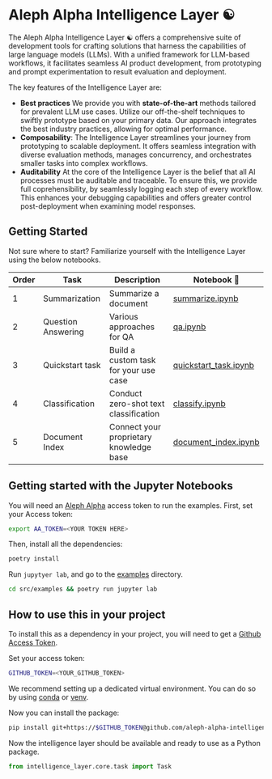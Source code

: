 # Aleph Alpha Intelligence Layer ☯️

The Aleph Alpha Intelligence Layer ☯️ offers a comprehensive suite of development tools for crafting solutions that harness the capabilities of large language models (LLMs).
With a unified framework for LLM-based workflows, it facilitates seamless AI product development, from prototyping and prompt experimentation to result evaluation and deployment.

The key features of the Intelligence Layer are:

- **Best practices** We provide you with **state-of-the-art** methods tailored for prevalent LLM use cases.
  Utilize our off-the-shelf techniques to swiftly prototype based on your primary data.
  Our approach integrates the best industry practices, allowing for optimal performance.
- **Composability**: The Intelligence Layer streamlines your journey from prototyping to scalable deployment.
  It offers seamless integration with diverse evaluation methods, manages concurrency, and orchestrates smaller tasks into complex workflows.
- **Auditability** At the core of the Intelligence Layer is the belief that all AI processes must be auditable and traceable.
  To ensure this, we provide full coprehensibility, by seamlessly logging each step of every workflow.
  This enhances your debugging capabilities and offers greater control post-deployment when examining model responses.

## Getting Started

Not sure where to start? Familiarize yourself with the Intelligence Layer using the below notebooks.

| Order | Task               | Description                             | Notebook 📓                                                   |
| ----- | ------------------ | --------------------------------------- | ------------------------------------------------------------- |
| 1     | Summarization      | Summarize a document                    | [summarize.ipynb](./src/examples/summarize.ipynb)             |
| 2     | Question Answering | Various approaches for QA               | [qa.ipynb](./src/examples/qa.ipynb)                           |
| 3     | Quickstart task    | Build a custom task for your use case   | [quickstart_task.ipynb](./src/examples/quickstart_task.ipynb) |
| 4     | Classification     | Conduct zero-shot text classification   | [classify.ipynb](./src/examples/classify.ipynb)               |
| 5     | Document Index     | Connect your proprietary knowledge base | [document_index.ipynb](./src/examples/document_index.ipynb)   |

## Getting started with the Jupyter Notebooks

You will need an [Aleph Alpha](https://docs.aleph-alpha.com/docs/account/#create-a-new-token) access token to run the examples.
First, set your Access token:

```bash
export AA_TOKEN=<YOUR TOKEN HERE>
```

Then, install all the dependencies:

```bash
poetry install
```

Run `jupytyer lab`, and go to the [examples](http://localhost:8888/lab/workspaces/auto-C/tree/src/examples) directory.

```bash
cd src/examples && poetry run jupyter lab
```

## How to use this in your project

To install this as a dependency in your project, you will need to get a [Github Access Token](https://docs.github.com/en/authentication/keeping-your-account-and-data-secure/managing-your-personal-access-tokens).

Set your access token:

```bash
GITHUB_TOKEN=<YOUR_GITHUB_TOKEN>
```
We recommend setting up a dedicated virtual environment. You can do so by using [conda](https://conda.io/projects/conda/en/latest/user-guide/tasks/manage-environments.html#creating-an-environment-with-commands) or [venv](https://docs.python.org/3/library/venv.html).


Now you can install the package:

```bash
pip install git+https://$GITHUB_TOKEN@github.com/aleph-alpha-intelligence-layer/intelligence-layer.git
```

Now the intelligence layer should be available and ready to use as a Python package.

```py
from intelligence_layer.core.task import Task
```
